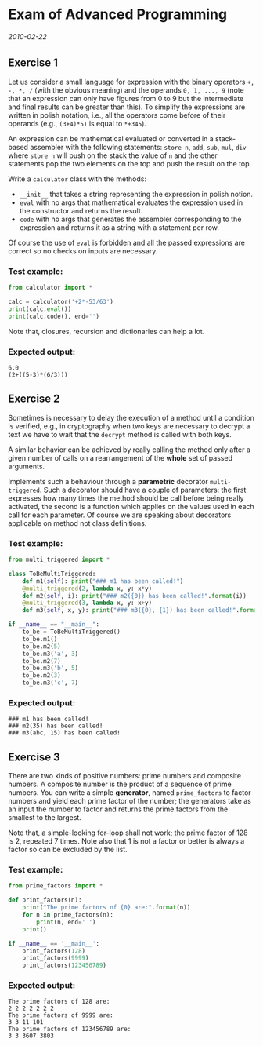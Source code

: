 # Exam of Advanced Programming

###### 2010-02-22

## Exercise 1

Let us consider a small language for expression with the binary operators `+, -, *, /` (with the obvious meaning) and the operands `0, 1, ..., 9` (note that an expression can only have figures from 0 to 9 but the intermediate and final results can be greater than this). To simplify the expressions are written in polish notation, i.e., all the operators come before of their operands (e.g., `(3+4)*5)` is equal to `*+345`).

An expression can be mathematical evaluated or converted in a stack-based assembler with the following statements: `store n`, `add`, `sub`, `mul`, `div` where `store n` will push on the stack the value of `n` and the other statements pop the two elements on the top and push the result on the top.

Write a `calculator` class with the methods:

- `__init__` that takes a string representing the expression in polish notion.
- `eval` with no args that mathematical evaluates the expression used in the constructor and returns the result.
- `code` with no args that generates the assembler corresponding to the expression and returns it as a string with a statement per row.

Of course the use of `eval` is forbidden and all the passed expressions are correct so no checks on inputs are necessary.

### Test example:

```py
from calculator import *

calc = calculator('+2*-53/63')
print(calc.eval())
print(calc.code(), end='')
```

Note that, closures, recursion and dictionaries can help a lot.

### Expected output:

```
6.0
(2+((5-3)*(6/3)))
```

## Exercise 2

Sometimes is necessary to delay the execution of a method until a condition is verified, e.g., in cryptography when two keys are necessary to decrypt a text we have to wait that the `decrypt` method is called with both keys.

A similar behavior can be achieved by really calling the method only after a given number of calls on a rearrangement of the **whole** set of passed arguments.

Implements such a behaviour through a **parametric** decorator `multi-triggered`. Such a decorator should have a couple of parameters: the first expresses how many times the method should be call before being really activated, the second is a function which applies on the values used in each call for each parameter. Of course we are speaking about decorators applicable on method not class definitions.

### Test example:

```py
from multi_triggered import *

class ToBeMultiTriggered:
    def m1(self): print("### m1 has been called!")
    @multi_triggered(2, lambda x, y: x*y)
    def m2(self, i): print("### m2({0}) has been called!".format(i))
    @multi_triggered(3, lambda x, y: x+y)
    def m3(self, x, y): print("### m3({0}, {1}) has been called!".format(x,y))

if __name__ == "__main__":
    to_be = ToBeMultiTriggered()
    to_be.m1()
    to_be.m2(5)
    to_be.m3('a', 3)
    to_be.m2(7)
    to_be.m3('b', 5)
    to_be.m2(3)
    to_be.m3('c', 7)
```

### Expected output:

```
### m1 has been called!
### m2(35) has been called!
### m3(abc, 15) has been called!
```

## Exercise 3

There are two kinds of positive numbers: prime numbers and composite numbers. A composite number is the product of a sequence of prime numbers. You can write a simple **generator**, named `prime_factors` to factor numbers and yield each prime factor of the number; the generators take as an input the number to factor and returns the prime factors from the smallest to the largest. 

Note that, a simple-looking for-loop shall not work; the prime factor of 128 is 2, repeated 7 times. Note also that 1 is not a factor or better is always a factor so can be excluded by the list.

### Test example:

```py
from prime_factors import *

def print_factors(n):
    print("The prime factors of {0} are:".format(n))
    for n in prime_factors(n):
        print(n, end=' ')
    print()

if __name__ == '__main__':
    print_factors(128)
    print_factors(9999)
    print_factors(123456789)
```

### Expected output:

```
The prime factors of 128 are:
2 2 2 2 2 2 2
The prime factors of 9999 are:
3 3 11 101
The prime factors of 123456789 are:
3 3 3607 3803
```